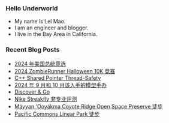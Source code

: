### Hello Underworld

- My name is Lei Mao.
- I am an engineer and blogger.
- I live in the Bay Area in California.


### Recent Blog Posts

<!-- BLOG-POST-LIST:START -->
- [2024 年美国总统竞选](https://leimao.github.io/essay/2024%E5%B9%B4%E7%BE%8E%E5%9B%BD%E6%80%BB%E7%BB%9F%E7%AB%9E%E9%80%89/)
- [2024 ZombieRunner Halloween 10K 竞赛](https://leimao.github.io/life/2024-ZombieRunner-Halloween/)
- [C++ Shared Pointer Thread-Safety](https://leimao.github.io/blog/CPP-Shared-Ptr-Thread-Safety/)
- [2024 年 9 月和 10 月该入手的模型手办](https://leimao.github.io/essay/2024%E5%B9%B49%E6%9C%88%E5%92%8C10%E6%9C%88%E8%AF%A5%E5%85%A5%E6%89%8B%E7%9A%84%E6%A8%A1%E5%9E%8B%E6%89%8B%E5%8A%9E/)
- [Discover &amp; Go](https://leimao.github.io/blog/Discover-Go/)
- [Nike Streakfly 非专业评测](https://leimao.github.io/essay/Nike-Streakfly-%E9%9D%9E%E4%B8%93%E4%B8%9A%E8%AF%84%E6%B5%8B/)
- [Máyyan &#39;Ooyákma Coyote Ridge Open Space Preserve 徒步](https://leimao.github.io/life/M%C3%A1yyan-Ooy%C3%A1kma-Coyote-Ridge-Open-Space-Preserve/)
- [Pacific Commons Linear Park 徒步](https://leimao.github.io/life/Pacific-Commons-Linear-Park/)
<!-- BLOG-POST-LIST:END -->
